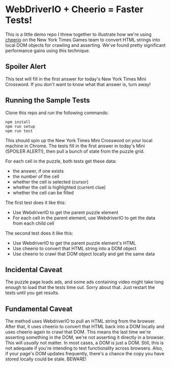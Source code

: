 # WebDriverIO + Cheerio = Faster Tests!

This is a little demo repo I threw together to illustrate how we're using [cheerio](https://cheerio.js.org/) on the New York Times Games team to convert HTML strings into local DOM objects for crawling and asserting. We've found pretty significant performance gains using this technique.

## Spoiler Alert

This test will fill in the first answer for today's New York Times Mini Crossword. If you don't want to know what that answer is, turn away!

## Running the Sample Tests

Clone this repo and run the following commands:

```
npm install
npm run setup
npm run test
```

This should spin up the New York Times Mini Crossword on your local machine in Chrome. The tests fill in the first answer in today's Mini (SPOILER ALERT!), then pull a bunch of state from the puzzle grid.

For each cell in the puzzle, both tests get these data:
* the answer, if one exists
* the number of the cell
* whether the cell is selected (cursor)
* whether the cell is highlighted (current clue)
* whether the cell can be filled

The first test does it like this:
* Use WebdriverIO to get the parent puzzle element 
* For each cell in the parent element, use WebdriverIO to get the data from each child cell

The second test does it like this:
* Use WebdriverIO to get the parent puzzle element's HTML
* Use cheerio to convert that HTML string into a DOM object
* Use cheerio to crawl that DOM object locally and get the same data

## Incidental Caveat

The puzzle page loads ads, and some ads containing video might take long enough to load that the tests time out. Sorry about that. Just restart the tests until you get results.

## Fundamental Caveat

The method uses WebdriverIO to pull an HTML string from the browser. After that, it uses cheerio to convert that HTML back into a DOM locally and uses cheerio again to crawl that DOM. This means the last time we're asserting something in the DOM, we're not asserting it directly in a browser. This will _usually_ not matter. In most cases, a DOM is just a DOM. Still, this is not adequate if you're intending to test functionality across browsers. Also, if your page's DOM updates frequently, there's a chance the copy you have stored locally could be stale. BEWARE!
